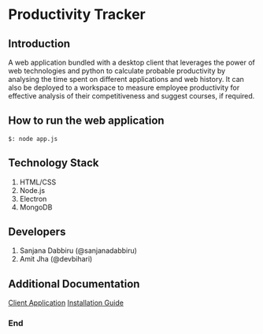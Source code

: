 # Productivity Tracker

## Introduction
A web application bundled with a desktop client that leverages the power of web technologies and python to calculate probable productivity by analysing the time spent on different applications and web history.
It can also be deployed to a workspace to measure employee productivity for effective analysis of their competitiveness and suggest courses, if required.

## How to run the web application
`$: node app.js `

## Technology Stack
1. HTML/CSS
2. Node.js
3. Electron
4. MongoDB

## Developers 
1. Sanjana Dabbiru (@sanjanadabbiru)
2. Amit Jha (@devbihari)

## Additional Documentation
[Client Application](./clientApp/readme.md)
[Installation Guide](./docs/installation.md)

### End
